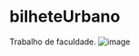 # bilheteUrbano
Trabalho de faculdade.
![image](https://user-images.githubusercontent.com/36389555/193386589-b67e2940-a64d-43f8-a49b-7b20f61ccd30.png)
